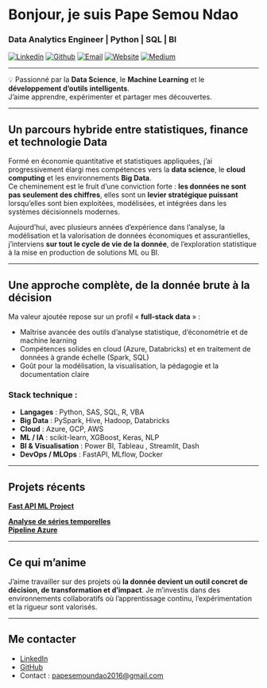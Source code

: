 # Bonjour, je suis Pape Semou Ndao




### Data Analytics Engineer | Python | SQL | BI

[![Linkedin](https://img.shields.io/badge/-Linkedin-0A66C2?style=for-the-badge&logo=linkedin&logoColor=white)](https://www.linkedin.com/in/papesemoundao)
[![Github](https://img.shields.io/badge/-Github-181717?style=for-the-badge&logo=github&logoColor=white)](https://github.com/psndao)
[![Email](https://img.shields.io/badge/-Email-D14836?style=for-the-badge&logo=gmail&logoColor=white)](mailto:papesemoundao2016@gmail.com)
[![Website](https://img.shields.io/badge/-Portfolio-000000?style=for-the-badge&logo=about.me&logoColor=white)](https://papesemoundao.com)
[![Medium](https://img.shields.io/badge/-Medium-000000?style=for-the-badge&logo=medium&logoColor=white)](https://medium.com/@papesemoundao)


---

💡 Passionné par la **Data Science**, le **Machine Learning** et le **développement d’outils intelligents**.  
J’aime apprendre, expérimenter et partager mes découvertes.


---

## Un parcours hybride entre statistiques, finance et technologie Data

Formé en économie quantitative et statistiques appliquées, j’ai progressivement élargi mes compétences vers la **data science**, le **cloud computing** et les environnements **Big Data**.  
Ce cheminement est le fruit d’une conviction forte : **les données ne sont pas seulement des chiffres**, elles sont un **levier stratégique puissant** lorsqu’elles sont bien exploitées, modélisées, et intégrées dans les systèmes décisionnels modernes.

Aujourd’hui, avec plusieurs années d’expérience dans l’analyse, la modélisation et la valorisation de données économiques et assurantielles, j’interviens **sur tout le cycle de vie de la donnée**, de l’exploration statistique à la mise en production de solutions ML ou BI.

---

## Une approche complète, de la donnée brute à la décision

Ma valeur ajoutée repose sur un profil « **full-stack data** » :
- Maîtrise avancée des outils d’analyse statistique, d’économétrie et de machine learning
- Compétences solides en cloud (Azure, Databricks) et en traitement de données à grande échelle (Spark, SQL)
- Goût pour la modélisation, la visualisation, la pédagogie et la documentation claire


### Stack technique :
- **Langages** : Python, SAS, SQL, R, VBA  
- **Big Data** : PySpark, Hive, Hadoop, Databricks  
- **Cloud** : Azure, GCP, AWS
- **ML / IA** : scikit-learn, XGBoost, Keras, NLP  
- **BI & Visualisation** : Power BI, Tableau , Streamlit, Dash
- **DevOps / MLOps** : FastAPI, MLflow, Docker
---

## Projets récents

**[Fast API ML Project](https://github.com/psndao/Fast_api_project)**  

**[Analyse de séries temporelles](https://github.com/psndao/serie_temporelle_analysis)**  
**[Pipeline Azure](https://github.com/psndao/azure-pipeline-terraform)**


---

## Ce qui m’anime

J’aime travailler sur des projets où **la donnée devient un outil concret de décision, de transformation et d’impact**. Je m’investis dans des environnements collaboratifs où l’apprentissage continu, l’expérimentation et la rigueur sont valorisés.

---

## Me contacter

- [LinkedIn](https://www.linkedin.com/in/papesemoundao/)
- [GitHub](https://github.com/psndao)
- Contact : papesemoundao2016@gmail.com
